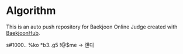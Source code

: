 # Algorithm
This is an auto push repository for Baekjoon Online Judge created with [BaekjoonHub](https://github.com/BaekjoonHub/BaekjoonHub).

s#1000.. %ko *b3..g5 !@$me -> 랜디
